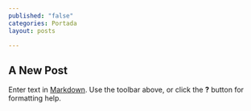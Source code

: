 ```yaml
---
published: "false"
categories: Portada
layout: posts

---
```


## A New Post

Enter text in [Markdown](http://daringfireball.net/projects/markdown/). Use the toolbar above, or click the **?** button for formatting help.
